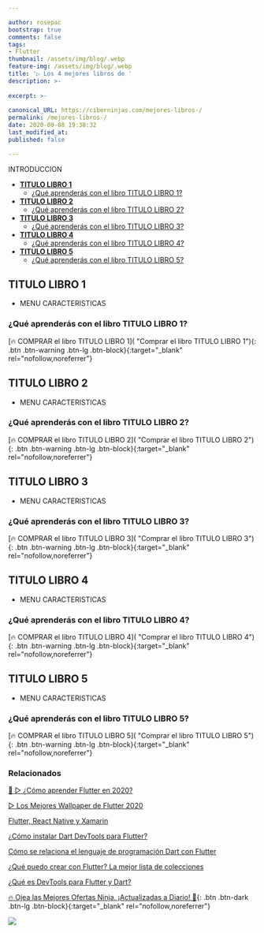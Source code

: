 ```yaml
---

author: rosepac
bootstrap: true
comments: false
tags:
- Flutter
thumbnail: /assets/img/blog/.webp
feature-img: /assets/img/blog/.webp
title: '▷ Los 4 mejores libros de '
description: >-
  
excerpt: >-
  
canonical_URL: https://ciberninjas.com/mejores-libros-/
permalink: /mejores-libros-/
date: 2020-09-08 19:38:32
last_modified_at: 
published: false

---
```


INTRODUCCION

- [**TITULO LIBRO 1**](#titulo-libro-1)
  - [¿Qué aprenderás con el libro TITULO LIBRO 1?](#qué-aprenderás-con-el-libro-titulo-libro-1)
- [**TITULO LIBRO 2**](#titulo-libro-2)
  - [¿Qué aprenderás con el libro TITULO LIBRO 2?](#qué-aprenderás-con-el-libro-titulo-libro-2)
- [**TITULO LIBRO 3**](#titulo-libro-3)
  - [¿Qué aprenderás con el libro TITULO LIBRO 3?](#qué-aprenderás-con-el-libro-titulo-libro-3)
- [**TITULO LIBRO 4**](#titulo-libro-4)
  - [¿Qué aprenderás con el libro TITULO LIBRO 4?](#qué-aprenderás-con-el-libro-titulo-libro-4)
- [**TITULO LIBRO 5**](#titulo-libro-5)
  - [¿Qué aprenderás con el libro TITULO LIBRO 5?](#qué-aprenderás-con-el-libro-titulo-libro-5)

## **TITULO LIBRO 1**

- MENU CARACTERISTICAS

### ¿Qué aprenderás con el libro TITULO LIBRO 1?



[🔥 COMPRAR el libro TITULO LIBRO 1]( "Comprar el libro TITULO LIBRO 1"){: .btn .btn-warning .btn-lg .btn-block}{:target="_blank" rel="nofollow,noreferrer"}

## **TITULO LIBRO 2**

- MENU CARACTERISTICAS

### ¿Qué aprenderás con el libro TITULO LIBRO 2?



[🔥 COMPRAR el libro TITULO LIBRO 2]( "Comprar el libro TITULO LIBRO 2"){: .btn .btn-warning .btn-lg .btn-block}{:target="_blank" rel="nofollow,noreferrer"}

## **TITULO LIBRO 3**

- MENU CARACTERISTICAS

### ¿Qué aprenderás con el libro TITULO LIBRO 3?



[🔥 COMPRAR el libro TITULO LIBRO 3]( "Comprar el libro TITULO LIBRO 3"){: .btn .btn-warning .btn-lg .btn-block}{:target="_blank" rel="nofollow,noreferrer"}

## **TITULO LIBRO 4**

- MENU CARACTERISTICAS

### ¿Qué aprenderás con el libro TITULO LIBRO 4?



[🔥 COMPRAR el libro TITULO LIBRO 4]( "Comprar el libro TITULO LIBRO 4"){: .btn .btn-warning .btn-lg .btn-block}{:target="_blank" rel="nofollow,noreferrer"}

## **TITULO LIBRO 5**

- MENU CARACTERISTICAS

### ¿Qué aprenderás con el libro TITULO LIBRO 5?



[🔥 COMPRAR el libro TITULO LIBRO 5]( "Comprar el libro TITULO LIBRO 5"){: .btn .btn-warning .btn-lg .btn-block}{:target="_blank" rel="nofollow,noreferrer"}

<!-- CONCLUSION FINAL o parrafo de cierra, finalizacion -->

### **Relacionados** <!-- omit in toc -->

[🥇 ▷ ¿Cómo aprender Flutter en 2020? ](https://ciberninjas.com/como-aprender-flutter/)

[▷ Los Mejores Wallpaper de Flutter 2020](https://ciberninjas.com/wallpaper-flutter/)

[Flutter, React Native y Xamarin](https://ciberninjas.com/comparacion-flutter-react-native-xamarin/)

[¿Cómo instalar Dart DevTools para Flutter?](https://ciberninjas.com/flutter-dart-devtools-como-instalar/)

[Cómo se relaciona el lenguaje de programación Dart con Flutter](https://ciberninjas.com/relacion-entre-dart-flutter/)

[¿Qué puedo crear con Flutter? La mejor lista de colecciones](https://ciberninjas.com/flutter-aplicaciones-ejemplos/)

[¿Qué es DevTools para Flutter y Dart?](https://ciberninjas.com/flutter-dart-devtools/)

[🔥 Ojea las Mejores Ofertas Ninja, ¡Actualizadas a Diario! 🎁](https://www.amazon.es/shop/cibercursos){: .btn .btn-dark .btn-lg .btn-block}{:target="_blank" rel="nofollow,noreferrer"}

![](/assets/img/blog/ "")